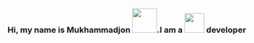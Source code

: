 ### Hi, my name is Mukhammadjon <img style="color: white;" src="https://media.tenor.com/5s3oMb_YeY0AAAAj/hi-hey.gif" width="50px">.I am a <img src="https://media0.giphy.com/media/LMt9638dO8dftAjtco/giphy.gif?cid=ecf05e47537kww9cnkmqt5f8mwq6q21kknevxs3qjm7ied7m&rid=giphy.gif&ct=s" width="40px"> developer




